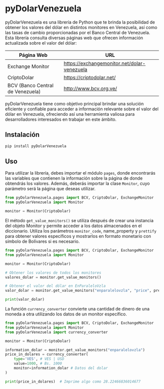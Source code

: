 # pyDolarVenezuela
pyDolarVenezuela es una librería de Python que te brinda la posibilidad de obtener los valores del dólar en distintos monitores en Venezuela, así como las tasas de cambio proporcionadas por el Banco Central de Venezuela. Esta librería consulta diversas páginas web que ofrecen información actualizada sobre el valor del dólar:

| Página Web | URL |
|------------|-------------|
| Exchange Monitor | https://exchangemonitor.net/dolar-venezuela |
| CriptoDolar | https://criptodolar.net/ |
| BCV (Banco Central de Venezuela) | http://www.bcv.org.ve/ |


pyDolarVenezuela tiene como objetivo principal brindar una solución eficiente y confiable para acceder a información relevante sobre el valor del dólar en Venezuela, ofreciendo así una herramienta valiosa para desarrolladores interesados en trabajar en este ámbito.

## Instalación
``` sh
pip install pyDolarVenezuela
```

## Uso
Para utilizar la librería, debes importar el módulo `pages`, donde encontrarás las variables que contienen la información sobre la página de donde obtendrás los valores. Además, deberás importar la clase `Monitor`, cuyo parámetro será la página que deseas utilizar.

```python
from pyDolarVenezuela.pages import BCV, CriptoDolar, ExchangeMonitor
from pyDolarVenezuela import Monitor

monitor = Monitor(CriptoDolar)
```
El método `get_value_monitors()` se utiliza después de crear una instancia del objeto Monitor y permite acceder a los datos almacenados en el diccionario. Utiliza los parámetros `monitor_code`, name_property y `prettify` para obtener valores específicos y mostrarlos en formato monetario con símbolo de Bolívares si es necesario.

```python
from pyDolarVenezuela.pages import BCV, CriptoDolar, ExchangeMonitor
from pyDolarVenezuela import Monitor

monitor = Monitor(CriptoDolar)

# Obtener los valores de todos los monitores
valores_dolar = monitor.get_value_monitors()

# Obtener el valor del dólar en EnParaleloVzla
valor_dolar = monitor.get_value_monitors("enparalelovzla", "price", prettify=True)

print(valor_dolar)
```

La función `currency_converter` convierte una cantidad de dinero de una moneda a otra utilizando los datos de un monitor específico.

```python
from pyDolarVenezuela.pages import BCV, CriptoDolar, ExchangeMonitor
from pyDolarVenezuela import Monitor
from pyDolarVenezuela import currency_converter

monitor = Monitor(CriptoDolar)

information_dolar = monitor.get_value_monitors("enparalelovzla")
price_in_dolares = currency_converter(
    type='VES', # VES | USD
    value=1000, # Bs. 1000
    monitor=information_dolar # Datos del dolar
)

print(price_in_dolares)  # Imprime algo como 28.22466836014677
```